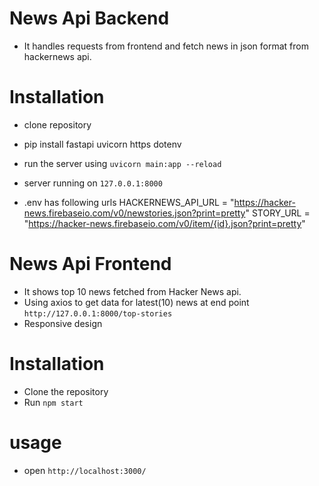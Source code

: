 # News Api Backend
- It handles requests from frontend and fetch news in json format from hackernews api.

# Installation
- clone repository
- pip install fastapi uvicorn https dotenv
- run the server using `uvicorn main:app --reload`
- server running on `127.0.0.1:8000`

- .env has following urls 
    HACKERNEWS_API_URL = "https://hacker-news.firebaseio.com/v0/newstories.json?print=pretty"
    STORY_URL = "https://hacker-news.firebaseio.com/v0/item/{id}.json?print=pretty"



# News Api Frontend
- It shows top 10 news fetched from Hacker News api.
- Using axios to get data for latest(10) news at end point `http://127.0.0.1:8000/top-stories`
- Responsive design

# Installation
- Clone the repository
- Run `npm start`

# usage
- open `http://localhost:3000/`